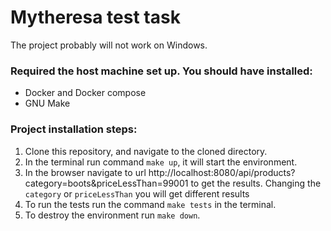 # Mytheresa test task

The project probably will not work on Windows.

### Required the host machine set up. You should have installed:

- Docker and Docker compose
- GNU Make

### Project installation steps:

1. Clone this repository, and navigate to the cloned directory.
2. In the terminal run command `make up`, it will start the environment.
3. In the browser navigate to url http://localhost:8080/api/products?category=boots&priceLessThan=99001 to get the results.
Changing the `category` or `priceLessThan` you will get different results
4. To run the tests run the command `make tests` in the terminal.
5. To destroy the environment run `make down`.
